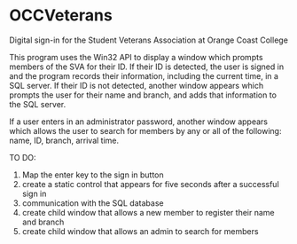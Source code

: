 # OCCVeterans
Digital sign-in for the Student Veterans Association at Orange Coast College

This program uses the Win32 API to display a window which prompts members of the SVA for their ID.
If their ID is detected, the user is signed in and the program records their information, including the current time, in a SQL server. 
If their ID is not detected, another window appears which prompts the user for their name and branch, and adds that information to the SQL server.

If a user enters in an administrator password, another window appears which allows the user to search for members by any or all of the following: name, ID, branch, arrival time.

TO DO:
1) Map the enter key to the sign in button
2) create a static control that appears for five seconds after a successful sign in
3) communication with the SQL database
4) create child window that allows a new member to register their name and branch
5) create child window that allows an admin to search for members

